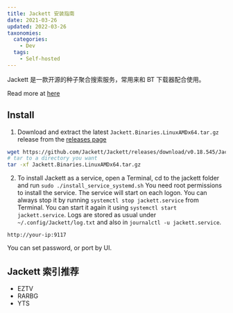 ```yaml
---
title: Jackett 安装指南
date: 2021-03-26
updated: 2022-03-26
taxonomies:
  categories:
    - Dev
  tags:
    - Self-hosted
---
```


Jackett 是一款开源的种子聚合搜索服务，常用来和 BT 下载器配合使用。

Read more at [here](https://github.com/Jackett/Jackett#install-as-service)

<!-- more -->

## Install

1. Download and extract the latest `Jackett.Binaries.LinuxAMDx64.tar.gz` release from the [releases page](https://github.com/Jackett/Jackett/releases)

```bash
wget https://github.com/Jackett/Jackett/releases/download/v0.18.545/Jackett.Binaries.LinuxAMDx64.tar.gz
# tar to a directory you want
tar -xf Jackett.Binaries.LinuxAMDx64.tar.gz
```

2. To install Jackett as a service, open a Terminal, cd to the jackett folder and run `sudo ./install_service_systemd.sh` You need root permissions to install the service. The service will start on each logon. You can always stop it by running `systemctl stop jackett.service` from Terminal. You can start it again it using `systemctl start jackett.service`. Logs are stored as usual under `~/.config/Jackett/log.txt` and also in `journalctl -u jackett.service`.

`http://your-ip:9117`

You can set password, or port by UI.

## Jackett 索引推荐

- EZTV
- RARBG
- YTS
